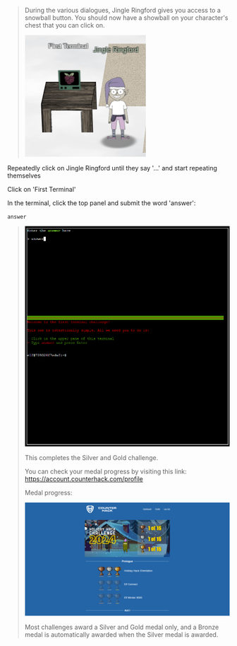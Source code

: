 
> During the various dialogues, Jingle Ringford gives you access to a snowball button. 
> You should now have a showball on your character's chest that you can click on.
> 
> ![Pasted image 20241127184256](attachments/Pasted%20image%2020241127184256.png)

Repeatedly click on Jingle Ringford until they say '...' and start repeating themselves

Click on 'First Terminal'

In the terminal, click the top panel and submit the word 'answer':

```
answer
```


> ![Pasted image 20241127183516](attachments/Pasted%20image%2020241127183516.png)
> 
> This completes the Silver and Gold challenge.
> 
> You can check your medal progress by visiting this link:
> https://account.counterhack.com/profile
> 
> Medal progress:
> 
> ![Pasted image 20241127194622](attachments/Pasted%20image%2020241127194622.png)
> 
> Most challenges award a Silver and Gold medal only, and a Bronze medal is automatically awarded when the Silver medal is awarded.